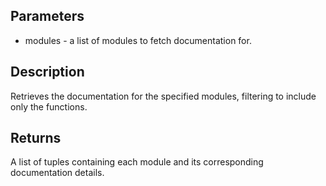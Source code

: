 ## Parameters

- modules - a list of modules to fetch documentation for.

## Description
Retrieves the documentation for the specified modules, filtering to include only the functions.

## Returns
A list of tuples containing each module and its corresponding documentation details.